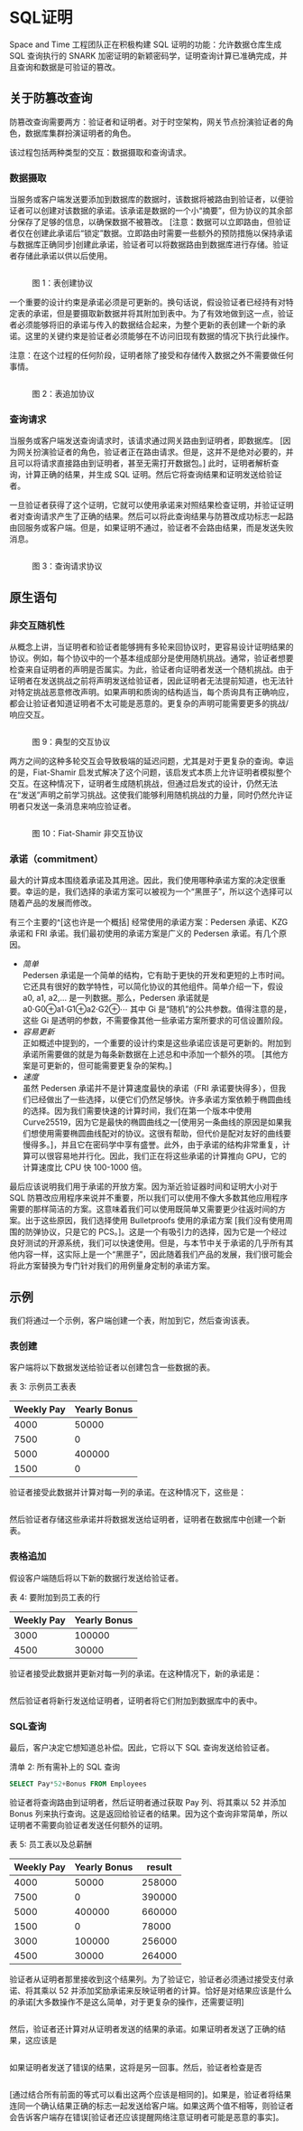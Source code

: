 # SQL证明

Space and Time 工程团队正在积极构建 SQL 证明的功能：允许数据仓库生成 SQL 查询执行的 SNARK 加密证明的新颖密码学，证明查询计算已准确完成，并且查询和数据是可验证的篡改。

## 关于防篡改查询

防篡改查询需要两方：验证者和证明者。对于时空架构，网关节点扮演验证者的角色，数据库集群扮演证明者的角色。

该过程包括两种类型的交互：数据摄取和查询请求。

### 数据摄取 <a href="#data-ingestion" id="data-ingestion"></a>

当服务或客户端发送要添加到数据库的数据时，该数据将被路由到验证者，以便验证者可以创建对该数据的承诺。该承诺是数据的一个小“摘要”，但为协议的其余部分保存了足够的信息，以确保数据不被篡改。 \[注意：数据可以立即路由，但验证者仅在创建此承诺后“锁定”数据。立即路由时需要一些额外的预防措施以保持承诺与数据库正确同步]创建此承诺，验证者可以将数据路由到数据库进行存储。验证者存储此承诺以供以后使用。

<figure><img src="https://1359882050-files.gitbook.io/~/files/v0/b/gitbook-x-prod.appspot.com/o/spaces%2FzHdDPR6NVKwyccJmuzAw%2Fuploads%2FfyPZv2LRdDQr1C1xTTJm%2Ffig1.png?alt=media&#x26;token=b4feee30-57c0-4246-b5a5-b16aab67eca0" alt=""><figcaption><p>图 1：表创建协议</p></figcaption></figure>

一个重要的设计约束是承诺必须是可更新的。换句话说，假设验证者已经持有对特定表的承诺，但是要摄取新数据并将其附加到表中。为了有效地做到这一点，验证者必须能够将旧的承诺与传入的数据结合起来，为整个更新的表创建一个新的承诺。这里的关键约束是验证者必须能够在不访问旧现有数据的情况下执行此操作。

注意：在这个过程的任何阶段，证明者除了接受和存储传入数据之外不需要做任何事情。

<figure><img src="https://1359882050-files.gitbook.io/~/files/v0/b/gitbook-x-prod.appspot.com/o/spaces%2FzHdDPR6NVKwyccJmuzAw%2Fuploads%2F7msGfOHmPYSTYba5Wv28%2Ffig2.png?alt=media&#x26;token=74738f88-e277-4b9c-9f8e-6c01f0e6976e" alt=""><figcaption><p>图 2：表追加协议</p></figcaption></figure>

### 查询请求 <a href="#query-requests" id="query-requests"></a>

当服务或客户端发送查询请求时，该请求通过网关路由到证明者，即数据库。 \[因为网关扮演验证者的角色，验证者正在路由请求。但是，这并不是绝对必要的，并且可以将请求直接路由到证明者，甚至无需打开数据包。] 此时，证明者解析查询，计算正确的结果，并生成 SQL 证明。然后它将查询结果和证明发送给验证者。

一旦验证者获得了这个证明，它就可以使用承诺来对照结果检查证明，并验证证明者对查询请求产生了正确的结果。然后可以将此查询结果与防篡改成功标志一起路由回服务或客户端。但是，如果证明不通过，验证者不会路由结果，而是发送失败消息。

<figure><img src="https://1359882050-files.gitbook.io/~/files/v0/b/gitbook-x-prod.appspot.com/o/spaces%2FzHdDPR6NVKwyccJmuzAw%2Fuploads%2F6GpEPCNyxpWHz2iIOZHd%2Ffig3.png?alt=media&#x26;token=3572c15c-44c9-4d52-aeae-3610aead76d7" alt=""><figcaption><p>图 3：查询请求协议</p></figcaption></figure>

## 原生语句 <a href="#primitives" id="primitives"></a>

### 非交互随机性 <a href="#non-interactive-randomness" id="non-interactive-randomness"></a>

从概念上讲，当证明者和验证者能够拥有多轮来回协议时，更容易设计证明结果的协议。例如，每个协议中的一个基本组成部分是使用随机挑战。通常，验证者想要检查来自证明者的声明是否属实。为此，验证者向证明者发送一个随机挑战。由于证明者在发送挑战之前将声明发送给验证者，因此证明者无法提前知道，也无法针对特定挑战恶意修改声明。如果声明和质询的结构适当，每个质询具有正确响应，都会让验证者知道证明者不太可能是恶意的。更复杂的声明可能需要更多的挑战/响应交互。

<figure><img src="https://1359882050-files.gitbook.io/~/files/v0/b/gitbook-x-prod.appspot.com/o/spaces%2FzHdDPR6NVKwyccJmuzAw%2Fuploads%2FtzCiIF2roGLAu7BSGOCz%2Ffig9.png?alt=media&#x26;token=981b28e6-f2ff-4e42-942d-ad35e6f0729d" alt=""><figcaption><p>图 9：典型的交互协议</p></figcaption></figure>

两方之间的这种多轮交互会导致极端的延迟问题，尤其是对于更复杂的查询。幸运的是，Fiat-Shamir 启发式解决了这个问题，该启发式本质上允许证明者模拟整个交互。在这种情况下，证明者生成随机挑战，但通过启发式的设计，仍然无法在“发送”声明之前学习挑战。这使我们能够利用随机挑战的力量，同时仍然允许证明者只发送一条消息来响应验证者。

<figure><img src="https://1359882050-files.gitbook.io/~/files/v0/b/gitbook-x-prod.appspot.com/o/spaces%2FzHdDPR6NVKwyccJmuzAw%2Fuploads%2FgKxg0DkPy12yibpYVQB3%2Ffig10.png?alt=media&#x26;token=3bb213c6-115b-459c-a9b0-951cc36e6787" alt=""><figcaption><p>图 10：Fiat-Shamir 非交互协议</p></figcaption></figure>

### 承诺（commitment） <a href="#commitments" id="commitments"></a>

最大的计算成本围绕着承诺及其用途。因此，我们使用哪种承诺方案的决定很重要。幸运的是，我们选择的承诺方案可以被视为一个“黑匣子”，所以这个选择可以随着产品的发展而修改。

有三个主要的^\[这也许是一个概括] 经常使用的承诺方案：Pedersen 承诺、KZG 承诺和 FRI 承诺。我们最初使用的承诺方案是广义的 Pedersen 承诺。有几个原因。

* _简单_\
  Pedersen 承诺是一个简单的结构，它有助于更​​快的开发和更短的上市时间。它还具有很好的数学特性，可以简化协议的其他组件。简单介绍一下，假设 a0, a1, a2,… 是一列数据。那么，Pedersen 承诺就是 a0⋅G0⊕a1⋅G1⊕a2⋅G2⊕⋯ 其中 Gi 是“随机”的公共参数。值得注意的是，这些 Gi 是透明的参数，不需要像其他一些承诺方案所要求的可信设置阶段。
* _容易更新_\
  正如概述中提到的，一个重要的设计约束是这些承诺应该是可更新的。附加到承诺所需要做的就是为每条新数据在上述总和中添加一个额外的项。 \[其他方案是可更新的，但可能需要更复杂的架构。]
* _速度_\
  虽然 Pedersen 承诺并不是计算速度最快的承诺（FRI 承诺要快得多），但我们已经做出了一些选择，以便它们仍然足够快。许多承诺方案依赖于椭圆曲线的选择。因为我们需要快速的计算时间，我们在第一个版本中使用 Curve25519，因为它是最快的椭圆曲线之一\[使用另一条曲线的原因是如果我们想使用需要椭圆曲线配对的协议。这很有帮助，但代价是配对友好的曲线要慢得多。]，并且它在密码学中享有盛誉。此外，由于承诺的结构非常重复，计算可以很容易地并行化。因此，我们正在将这些承诺的计算推向 GPU，它的计算速度比 CPU 快 100-1000 倍。

最后应该说明我们用于承诺的开放方案。因为渐近验证器时间和证明大小对于 SQL 防篡改应用程序来说并不重要，所以我们可以使用不像大多数其他应用程序需要的那样简洁的方案。这意味着我们可以使用既简单又需要更少往返时间的方案。出于这些原因，我们选择使用 Bulletproofs 使用的承诺方案 \[我们没有使用周围的防弹协议，只是它的 PCS。]。这是一个有吸引力的选择，因为它是一个经过良好测试的开源系统，我们可以快速使用。但是，与本节中关于承诺的几乎所有其他内容一样，这实际上是一个“黑匣子”，因此随着我们产品的发展，我们很可能会将此方案替换为专门针对我们的用例量身定制的承诺方案。

## 示例 <a href="#example" id="example"></a>

我们将通过一个示例，客户端创建一个表，附加到它，然后查询该表。

### 表创建 <a href="#table-creation" id="table-creation"></a>

客户端将以下数据发送给验证者以创建包含一些数据的表。

表 3: 示例员工表表

| Weekly Pay | Yearly Bonus |
| ---------- | ------------ |
| 4000       | 50000        |
| 7500       | 0            |
| 5000       | 400000       |
| 1500       | 0            |

验证者接受此数据并计算对每一列的承诺。在这种情况下，这些是：

<figure><img src="https://1359882050-files.gitbook.io/~/files/v0/b/gitbook-x-prod.appspot.com/o/spaces%2FzHdDPR6NVKwyccJmuzAw%2Fuploads%2FxnOuwvejhTesbA2NLf8N%2Fimage.png?alt=media&#x26;token=c5bec9bd-4edd-4906-bbc7-e21eba7f60fd" alt=""><figcaption></figcaption></figure>

然后验证者存储这些承诺并将数据发送给证明者，证明者在数据库中创建一个新表。

### 表格追加 <a href="#table-append" id="table-append"></a>

假设客户端随后将以下新的数据行发送给验证者。

表 4: 要附加到员工表的行

| Weekly Pay | Yearly Bonus |
| ---------- | ------------ |
| 3000       | 100000       |
| 4500       | 30000        |

验证者接受此数据并更新对每一列的承诺。在这种情况下，新的承诺是：

<figure><img src="https://1359882050-files.gitbook.io/~/files/v0/b/gitbook-x-prod.appspot.com/o/spaces%2FzHdDPR6NVKwyccJmuzAw%2Fuploads%2FeHvCG452WMpiDeO0U4XU%2Fimage2.png?alt=media&#x26;token=f7765a25-12b5-4314-a8de-96747602ca39" alt=""><figcaption></figcaption></figure>

然后验证者将新行发送给证明者，证明者将它们附加到数据库中的表中。

### SQL查询 <a href="#sql-query" id="sql-query"></a>

最后，客户决定它想知道总补偿。因此，它将以下 SQL 查询发送给验证者。

清单 2: 所有需补上的 SQL 查询

```sql
SELECT Pay*52+Bonus FROM Employees
```

验证者将查询路由到证明者，然后证明者通过获取 Pay 列、将其乘以 52 并添加 Bonus 列来执行查询。这是返回给验证者的结果。因为这个查询非常简单，所以证明者不需要向验证者发送任何额外的证明。

表 5: 员工表以及总薪酬

| Weekly Pay | Yearly Bonus | result |
| ---------- | ------------ | ------ |
| 4000       | 50000        | 258000 |
| 7500       | 0            | 390000 |
| 5000       | 400000       | 660000 |
| 1500       | 0            | 78000  |
| 3000       | 100000       | 256000 |
| 4500       | 30000        | 264000 |

验证者从证明者那里接收到这个结果列。为了验证它，验证者必须通过接受支付承诺、将其乘以 52 并添加奖励承诺来反映证明者的计算。恰好是对结果应该是什么的承诺\[大多数操作不是这么简单，对于更复杂的操作，还需要证明]

<figure><img src="https://1359882050-files.gitbook.io/~/files/v0/b/gitbook-x-prod.appspot.com/o/spaces%2FzHdDPR6NVKwyccJmuzAw%2Fuploads%2Fn2u7S3nXkNxSvK8vekAI%2Fimage3.png?alt=media&#x26;token=dbe22116-15cc-42e6-b66e-425ec25817f6" alt=""><figcaption></figcaption></figure>

然后，验证者还计算对从证明者发送的结果的承诺。如果证明者发送了正确的结果，这应该是

<figure><img src="https://1359882050-files.gitbook.io/~/files/v0/b/gitbook-x-prod.appspot.com/o/spaces%2FzHdDPR6NVKwyccJmuzAw%2Fuploads%2FWf2NefqQMEGi0oHdpa4H%2Fimage4.png?alt=media&#x26;token=34a34c66-91cd-49da-9348-9760e4b009e3" alt=""><figcaption></figcaption></figure>

如果证明者发送了错误的结果，这将是另一回事。然后，验证者检查是否

<figure><img src="https://1359882050-files.gitbook.io/~/files/v0/b/gitbook-x-prod.appspot.com/o/spaces%2FzHdDPR6NVKwyccJmuzAw%2Fuploads%2FUDWkA0XRo9CbyaQwz8Xl%2Fimage5.png?alt=media&#x26;token=fe7f17a6-8a02-477a-bd37-2a3cc9773aa7" alt=""><figcaption></figcaption></figure>

\[通过结合所有前面的等式可以看出这两个应该是相同的]。如果是，验证者将结果连同一个确认结果正确的标志一起发送给客户端。如果这两个值不相等，则验证者会告诉客户端存在错误\[验证者还应该提醒网络注意证明者可能是恶意的事实]。
